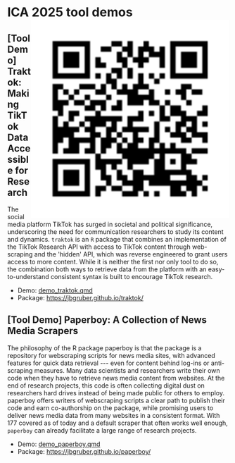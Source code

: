 # ICA 2025 tool demos <img src="qr.svg" align="right" height="450" alt="" />

## [Tool Demo] Traktok: Making TikTok Data Accessible for Research

The social media platform TikTok has surged in societal and political significance, underscoring the need for
communication researchers to study its content and dynamics. `traktok` is an `R` package that combines an
implementation of the TikTok Research API with access to TikTok content through web-scraping and the 'hidden' API,
which was reverse engineered to grant users access to more content. While it is neither the first nor only tool to do
so, the combination both ways to retrieve data from the platform with an easy-to-understand consistent syntax is built
to encourage TikTok research.

- Demo: [demo_traktok.qmd](demo_traktok.qmd)
- Package: https://jbgruber.github.io/traktok/

## [Tool Demo] Paperboy: A Collection of News Media Scrapers

The philosophy of the R package paperboy is that the package is a repository for webscraping scripts for
news media sites, with advanced features for quick data retrieval --- even for content behind log-ins or anti-scraping
measures. Many data scientists and researchers write their own code when they have to retrieve news media content
from websites. At the end of research projects, this code is often collecting digital dust on researchers hard drives
instead of being made public for others to employ. paperboy offers writers of webscraping scripts a clear path to
publish their code and earn co-authorship on the package, while promising users to deliver news media data from
many websites in a consistent format. With 177 covered as of today and a default scraper that often works well
enough, `paperboy` can already facilitate a large range of research projects.

- Demo: [demo_paperboy.qmd](demo_paperboy.qmd)
- Package: https://jbgruber.github.io/paperboy/
